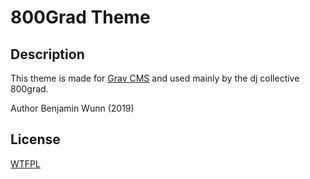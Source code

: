 # 800Grad Theme


## Description
This theme is made for [Grav CMS](http://github.com/getgrav/grav) and used mainly by the dj collective 800grad.

Author
Benjamin Wunn (2019)

## License
[WTFPL](http://www.wtfpl.net/)